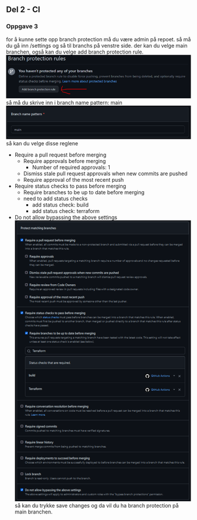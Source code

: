 

## Del 2 - CI

### Oppgave 3
for å kunne sette opp branch protection må du være admin på repoet.
så må du gå inn /settings og så til branchs på venstre side. 
der kan du velge main branchen, også kan du velge add branch protection rule.
![oppgave2.3.1.png](img/oppgave2.3.1.png)
så må du skrive inn i branch name pattern: main
![img.png](img/oppgave2.3.2.png)
så kan du velge disse reglene
- Require a pull request before merging
  - Require approvals before merging
    - Number of required approvals: 1
  - Dismiss stale pull request approvals when new commits are pushed
  - Require approval of the most recent push
- Require status checks to pass before merging
  - Require branches to be up to date before merging
  - need to add status checks
    - add status check: build
    - add status check: terraform
- Do not allow bypassing the above settings
![img_2.png](img/oppgave2.3.3.png)
så kan du trykke save changes og da vil du ha branch protection på main branchen.